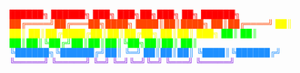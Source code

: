 <font id="line1" color="#FF0000">  ██████╗ ██████╗ ███╗   ███╗██╗███╗   ██╗ ██████╗</font>
<font id="line2" color="#FF4500">  ██╔════╝██╔═══██╗████╗ ████║██║████╗  ██║██╔════╝</font>
<font id="line3" color="#FFFF00">  ██║     ██║   ██║██╔████╔██║██║██╔██╗ ██║██║  ███╗</font>
<font id="line4" color="#00FF00">  ██║     ██║   ██║██║╚██╔╝██║██║██║╚██╗██║██║   ██║</font>
<font id="line5" color="#1E90FF">  ╚██████╗╚██████╔╝██║ ╚═╝ ██║██║██║ ╚████║╚██████╔╝</font>
<font id="line6" color="#8A2BE2">   ╚═════╝ ╚═════╝ ╚═╝     ╚═╝╚═╝╚═╝  ╚═══╝ ╚═════╝</font>

<script>
function animateColors() {
    let lines = document.querySelectorAll('font');
    lines.forEach((line, index) => {
        setInterval(() => {
            let randomColor = '#' + Math.floor(Math.random()*16777215).toString(16);
            line.setAttribute('color', randomColor);
        }, (index + 1) * 1000);
    });
}

animateColors();
</script>
